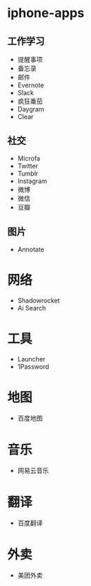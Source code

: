 # iphone-apps

## 工作学习
* 提醒事项
* 备忘录
* 邮件
* Evernote
* Slack
* 疯狂番茄
* Daygram
* Clear

## 社交
* Microfa
* Twitter
* Tumblr
* Instagram
* 微博
* 微信
* 豆瓣

## 图片
* Annotate

# 网络
* Shadowrocket
* Ai Search

# 工具
* Launcher
* 1Password

# 地图
* 百度地图

# 音乐
* 网易云音乐

# 翻译
* 百度翻译

# 外卖
* 美团外卖
